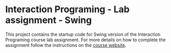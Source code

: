 Interaction Programing - Lab assignment - Swing
=================================================

This project contains the startup code for Swing version of the Interaction Programing course lab assignment. For more details on how to complete the assignment follow the instructions on the [course website](https://www.kth.se/social/course/DH2641).
